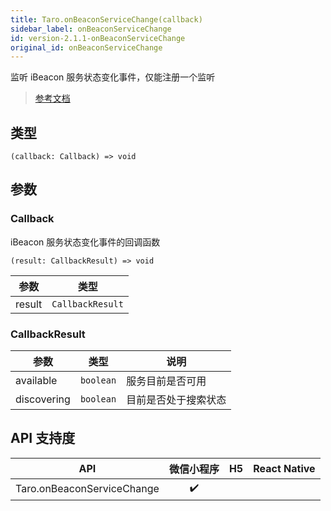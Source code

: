 ```yaml
---
title: Taro.onBeaconServiceChange(callback)
sidebar_label: onBeaconServiceChange
id: version-2.1.1-onBeaconServiceChange
original_id: onBeaconServiceChange
---
```


监听 iBeacon 服务状态变化事件，仅能注册一个监听

> [参考文档](https://developers.weixin.qq.com/miniprogram/dev/api/device/ibeacon/wx.onBeaconServiceChange.html)

## 类型

```tsx
(callback: Callback) => void
```

## 参数

### Callback

iBeacon 服务状态变化事件的回调函数

```tsx
(result: CallbackResult) => void
```

<table>
  <thead>
    <tr>
      <th>参数</th>
      <th>类型</th>
    </tr>
  </thead>
  <tbody>
    <tr>
      <td>result</td>
      <td><code>CallbackResult</code></td>
    </tr>
  </tbody>
</table>

### CallbackResult

<table>
  <thead>
    <tr>
      <th>参数</th>
      <th>类型</th>
      <th>说明</th>
    </tr>
  </thead>
  <tbody>
    <tr>
      <td>available</td>
      <td><code>boolean</code></td>
      <td>服务目前是否可用</td>
    </tr>
    <tr>
      <td>discovering</td>
      <td><code>boolean</code></td>
      <td>目前是否处于搜索状态</td>
    </tr>
  </tbody>
</table>

## API 支持度

| API | 微信小程序 | H5 | React Native |
| :---: | :---: | :---: | :---: |
| Taro.onBeaconServiceChange | ✔️ |  |  |
